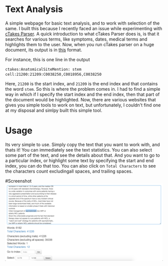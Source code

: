 # Text Analysis
A simple webpage for basic text analysis, and to work with selection of the same. I built this because I recently faced an issue while experimenting with [cTakes Parser](http://wiki.apache.org/tika/cTAKESParser). A quick introduction to what cTakes Parser does is, is that it searches for various terms, like symptoms, dates, medical terms and highlights them to the user. Now, when you run cTakes parser on a huge document, its output is in [this](http://wiki.apache.org/tika/cTAKESParser#Putting_it_all_together:_Tika-App) format.

For instance, this is one line in the output
```
ctakes:AnatomicalSiteMention: stem cell:21200:21209:C0038250,C0018956,C0038250
```
Here, `21200` is the start index, and `21209` is the end index and that contains the word `stem`. So this is where the problem comes in. I had to find a simple way in which if I specify the start index and the end index, then that part of the document would be highlighted. Now, there are various websites that gives you simple tools to work on text, but unfortunately, I couldn't find one at my disposal and simlpy built this simple tool.

# Usage
Its very simple to use. Simply copy the text that you want to work with, and thats it! You can immediately see the text statistics. You can also select some part of the text, and see the details about that. And you want to go to a particular index, or highlight some text by specifying the start and end index, you can do that too. You can also click on `Total Characters` to see the characters count excludingall spaces, and trailing spaces.

#Screenshot
![](screenshot.png)
